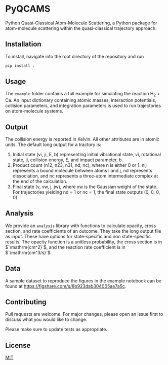 # PyQCAMS
Python Quasi-Classical Atom-Molecule Scattering, a Python package for atom-molecule scattering within the quasi-classical trajectory approach. 

## Installation
To install, navigate into the root directory of the repository and run
```python
pip install . 
``` 

## Usage
<p>The <code>example</code> folder contains a full example for simulating the reaction H<sub>2</sub> + Ca. 
An input dictionary containing atomic masses, interaction potentials, collision parameters, and integration parameters is used to run trajectories on atom-molecule systems. 
</p> 

## Output
<p> The collision energy is reported in Kelvin. All other attributes are in atomic units. The default long output for a tractory is:

1. Initial state (vi, ji, E, b) representing initial vibrational state, vi, rotational state, ji, collision energy, E, and impact parameter, b. 
2. Product count (n12, n23, n31, nd, nc), where n is either 0 or 1. nij represents a bound molecule between atoms i and j, nd represents dissociation, and nc represents a three-atom intermediate complex at the end of the calculation.
3. Final state (v, vw, j, jw), where xw is the Gaussian weight of the state. For trajectories yielding nd = 1 or nc = 1, the final state outputs (0, 0, 0, 0). 

 </p>

## Analysis
<p> We provide an <code>analysis</code> library with functions to calculate opacity, cross section, and rate coefficients of an outcome. They take the long output file as input. These have options for state-specific and non state-specific results.
The opacity function is a unitless probability, the cross section is in $`\mathrm{cm^2}`$, and the reaction rate coefficient is in $`\mathrm{cm^3/s}`$. 
</p>

## Data
A sample dataset to reproduce the figures in the example notebook can be found at https://figshare.com/s/8b923dab304005ae7a5c.  

## Contributing

Pull requests are welcome. For major changes, please open an issue first
to discuss what you would like to change.

Please make sure to update tests as appropriate.

## License

[MIT](https://choosealicense.com/licenses/mit/)

